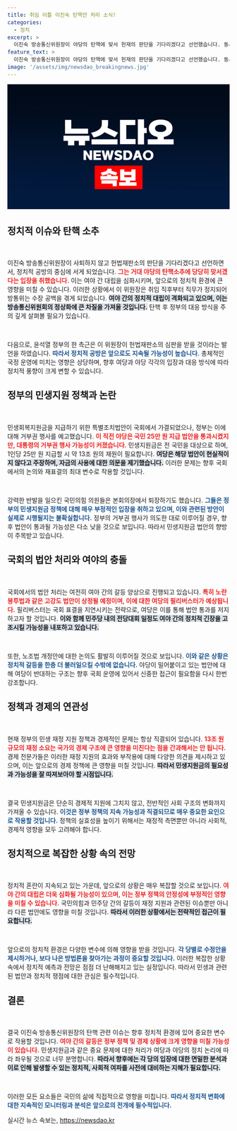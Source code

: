 ```yaml
---
title: 취임 이틀 이진숙 탄핵안 처리 소식!
categories:
  - 정치
excerpt: >
  이진숙 방송통신위원장이 야당의 탄핵에 맞서 헌재의 판단을 기다리겠다고 선언했습니다. 동시에 전 국민을 위한 지원금 법안이 통과됐으나, 정부는 거부권 행사 가능성을 내비치며 파란불이 켜졌습니다.
feature_text: >
  이진숙 방송통신위원장이 야당의 탄핵에 맞서 헌재의 판단을 기다리겠다고 선언했습니다. 동시에 전 국민을 위한 지원금 법안이 통과됐으나, 정부는 거부권 행사 가능성을 내비치며 파란불이 켜졌습니다.
image: '/assets/img/newsdao_breakingnews.jpg'
---
```


<p><img src="/assets/img/newsdao_breakingnews.jpg" alt="koreaapp 속보" /></p>

<h2 data-ke-size="size26">정치적 이슈와 탄핵 소추</h2>

<p data-ke-size="size16">&nbsp;</p>

<p>이진숙 방송통신위원장이 사퇴하지 않고 헌법재판소의 판단을 기다리겠다고 선언하면서, 정치적 공방의 중심에 서게 되었습니다. <b><span style="color: #ee2323;">그는 거대 야당의 탄핵소추에 당당히 맞서겠다는 입장을 취했습니다.</span></b> 이는 여야 간 대립을 심화시키며, 앞으로의 정치적 환경에 큰 영향을 미칠 수 있습니다. 이러한 상황에서 이 위원장은 취임 직후부터 직무가 정지되어 방통위는 수장 공백을 겪게 되었습니다. <b><span style="background-color: #21538527;">여야 간의 정치적 대립이 격화되고 있으며, 이는 방송통신위원회의 정상화에 큰 차질을 가져올 것입니다.</span></b> 탄핵 후 정부의 대응 방식을 주의 깊게 살펴볼 필요가 있습니다.</p>

<p data-ke-size="size16">&nbsp;</p>

<p>다음으로, 윤석열 정부의 한 측근은 이 위원장이 헌법재판소의 심판을 받을 것이라는 발언을 하였습니다. <b><span style="color: #1a5490;">따라서 정치적 공방은 앞으로도 지속될 가능성이 높습니다.</span></b> 총체적인 국정 운영에 미치는 영향은 상당하며, 향후 여당과 야당 각각의 입장과 대응 방식에 따라 정치적 풍향이 크게 변할 수 있습니다.</p>

<h2 data-ke-size="size26">정부의 민생지원 정책과 논란</h2>

<p data-ke-size="size16">&nbsp;</p>

<p>민생회복지원금을 지급하기 위한 특별조치법안이 국회에서 가결되었으나, 정부는 이에 대해 거부권 행사를 예고했습니다. <b><span style="color: #ee2323;">이 직전 야당은 국민 25만 원 지급 법안을 통과시켰지만, 대통령의 거부권 행사 가능성이 커졌습니다.</span></b> 민생지원금은 전 국민을 대상으로 하며, 1인당 25만 원 지급할 시 약 13조 원의 재원이 필요합니다. <b><span style="background-color: #21538527;">여당은 해당 법안이 현실적이지 않다고 주장하며, 자금의 사용에 대한 의문을 제기했습니다.</span></b> 이러한 문제는 향후 국회에서의 논의와 재표결의 최대 변수로 작용할 것입니다.</p>

<p data-ke-size="size16">&nbsp;</p>

<p>강력한 반발을 일으킨 국민의힘 의원들은 본회의장에서 퇴장하기도 했습니다. <b><span style="color: #1a5490;">그들은 정부의 민생지원금 정책에 대해 매우 부정적인 입장을 취하고 있으며, 이와 관련된 방안이 실제로 시행될지는 불확실합니다.</span></b> 정부의 거부권 행사가 의도한 대로 이루어질 경우, 향후 법안이 통과될 가능성은 다소 낮을 것으로 보입니다. 따라서 민생지원금 법안의 향방이 주목받고 있습니다.</p>

<h2 data-ke-size="size26">국회의 법안 처리와 여야의 충돌</h2>

<p data-ke-size="size16">&nbsp;</p>

<p>국회에서의 법안 처리는 여전히 여야 간의 갈등 양상으로 진행되고 있습니다. <b><span style="color: #ee2323;">특히 노란봉투법과 같은 고강도 법안이 상정될 예정이며, 이에 대한 여당의 필리버스터가 예상됩니다.</span></b> 필리버스터는 국회 표결을 지연시키는 전략으로, 여당은 이를 통해 법안 통과를 저지하고자 할 것입니다. <b><span style="background-color: #21538527;">이와 함께 민주당 내의 전당대회 일정도 여야 간의 정치적 긴장을 고조시킬 가능성을 내포하고 있습니다.</span></b> </p>

<p data-ke-size="size16">&nbsp;</p>

<p>또한, 노조법 개정안에 대한 논의도 활발히 이루어질 것으로 보입니다. <b><span style="color: #1a5490;">이와 같은 상황은 정치적 갈등을 한층 더 불러일으킬 수밖에 없습니다.</span></b> 야당이 밀어붙이고 있는 법안에 대해 여당이 반대하는 구조는 향후 국회 운영에 있어서 신중한 접근이 필요함을 다시 한번 강조합니다.</p>

<h2 data-ke-size="size26">정책과 경제의 연관성</h2>

<p data-ke-size="size16">&nbsp;</p>

<p>현재 정부의 민생 재정 지원 정책과 경제적인 문제는 항상 직결되어 있습니다. <b><span style="color: #ee2323;">13조 원 규모의 재정 소요는 국가의 경제 구조에 큰 영향을 미친다는 점을 간과해서는 안 됩니다.</span></b> 경제 전문가들은 이러한 재정 지원의 효과와 부작용에 대해 다양한 의견을 제시하고 있으며, 이는 앞으로의 경제 정책에 큰 영향을 미칠 것입니다. <b><span style="background-color: #21538527;">따라서 민생지원금의 필요성과 가능성을 잘 따져보아야 할 시점입니다.</span></b> </p>

<p data-ke-size="size16">&nbsp;</p>

<p>결국 민생지원금은 단순히 경제적 지원에 그치지 않고, 전반적인 사회 구조의 변화까지 가져올 수 있습니다. <b><span style="color: #1a5490;">이것은 정부 정책의 지속 가능성과 직결되므로 매우 중요한 요인으로 작용할 것입니다.</span></b> 정책의 실효성을 높이기 위해서는 재정적 측면뿐만 아니라 사회적, 경제적 영향을 모두 고려해야 합니다. </p>

<h2 data-ke-size="size26">정치적으로 복잡한 상황 속의 전망</h2>

<p data-ke-size="size16">&nbsp;</p>

<p>정치적 혼란이 지속되고 있는 가운데, 앞으로의 상황은 매우 복잡할 것으로 보입니다. <b><span style="color: #ee2323;">여야 간의 대립은 더욱 심화될 가능성이 있으며, 이는 정부 정책의 안정성에 부정적인 영향을 미칠 수 있습니다.</span></b> 국민의힘과 민주당 간의 갈등이 재정 지원과 관련된 이슈뿐만 아니라 다른 법안에도 영향을 미칠 것입니다. <b><span style="background-color: #21538527;">따라서 이러한 상황에서는 전략적인 접근이 필요합니다.</span></b></p>

<p data-ke-size="size16">&nbsp;</p>

<p>앞으로의 정치적 환경은 다양한 변수에 의해 영향을 받을 것입니다. <b><span style="color: #1a5490;">각 당별로 수정안을 제시하거나, 보다 나은 방법론을 찾아가는 과정이 중요할 것입니다.</span></b> 이러한 복잡한 상황 속에서 정치적 예측과 전망은 점점 더 난해해지고 있는 실정입니다. 따라서 민생과 관련된 법안과 정치적 쟁점에 대한 관심은 필수적입니다.</p>

<h2 data-ke-size="size26">결론</h2>

<p data-ke-size="size16">&nbsp;</p>

<p>결국 이진숙 방송통신위원장의 탄핵 관련 이슈는 향후 정치적 환경에 있어 중요한 변수로 작용할 것입니다. <b><span style="color: #ee2323;">여야 간의 갈등은 정부 정책 및 경제 상황에 크게 영향을 미칠 가능성이 있습니다.</span></b> 민생지원금과 같은 중요 문제에 대한 처리가 여당과 야당의 정치 논리에 따라 좌우될 것으로 너무 분명합니다. <b><span style="background-color: #21538527;">따라서 향후에는 각 당의 입장에 대한 면밀한 분석과 이로 인해 발생할 수 있는 정치적, 사회적 여파를 사전에 대비하는 지혜가 필요합니다.</span></b></p>

<p data-ke-size="size16">&nbsp;</p>

<p>이러한 모든 요소들은 국민의 삶에 직접적으로 영향을 미칩니다. <b><span style="color: #1a5490;">따라서 정치적 변화에 대한 지속적인 모니터링과 분석은 앞으로의 전개에 필수적입니다.</span></b></p>
실시간 뉴스 속보는, <a href="https://newsdao.kr" rel="dofollow">https://newsdao.kr</a>



